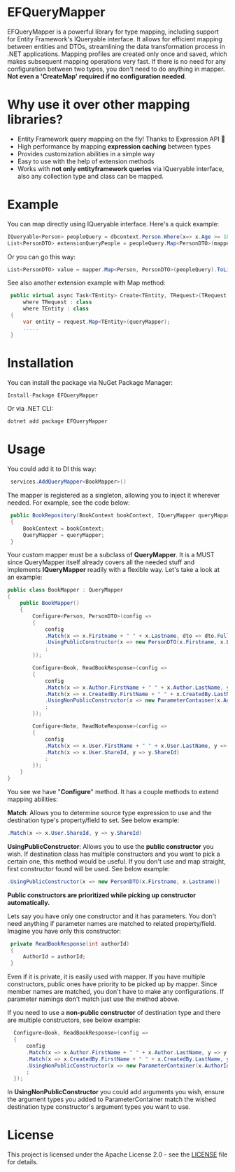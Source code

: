 # EFQueryMapper

EFQueryMapper is a powerful library for type mapping, including support for Entity Framework's IQueryable interface. It allows for efficient mapping between entities and DTOs, streamlining the data transformation process in .NET applications. Mapping profiles are created only once and saved, which makes subsequent mapping operations very fast. If there is no need for any configuration between two types, you don't need to do anything in mapper. **Not even a 'CreateMap' required if no configuration needed**.

# Why use it over other mapping libraries?
- Entity Framework query mapping on the fly! Thanks to Expression API 🥂
- High performance by mapping **expression caching** between types
- Provides customization abilities in a simple way
- Easy to use with the help of extension methods
- Works with **not only entityframework queries** via IQueryable interface, also any collection type and class can be mapped.

# Example
You can map directly using IQueryable interface. Here's a quick example:
```csharp
IQueryable<Person> peopleQuery = dbcontext.Person.Where(x=> x.Age >= 18);
List<PersonDTO> extensionQueryPeople = peopleQuery.Map<PersonDTO>(mapper).ToList();
```
Or you can go this way:
```csharp
List<PersonDTO> value = mapper.Map<Person, PersonDTO>(peopleQuery).ToList();
```

See also another extension example with Map method:
```csharp
 public virtual async Task<TEntity> Create<TEntity, TRequest>(TRequest request, bool save = true)
     where TRequest : class
     where TEntity : class
 {
     var entity = request.Map<TEntity>(queryMapper);
     .....
 }
```

# Installation

You can install the package via NuGet Package Manager:

```csharp
Install-Package EFQueryMapper
```
Or via .NET CLI:
```csharp
dotnet add package EFQueryMapper
```

# Usage

You could add it to DI this way:
```csharp
 services.AddQueryMapper<BookMapper>()
```

The mapper is registered as a singleton, allowing you to inject it wherever needed. For example, see the code below:
```csharp
 public BookRepository(BookContext bookContext, IQueryMapper queryMapper)
 {
     BookContext = bookContext;
     QueryMapper = queryMapper;
 }
```

Your custom mapper must be a subclass of **QueryMapper**. It is a MUST since QueryMapper itself already covers all the needed stuff and implements **IQueryMapper** readily with a flexible way. Let's take a look at an example:
```csharp
public class BookMapper : QueryMapper
{
    public BookMapper()
    {
        Configure<Person, PersonDTO>(config =>
        {
            config
            .Match(x => x.Firstname + " " + x.Lastname, dto => dto.Fullname)
            .UsingPublicConstructor(x => new PersonDTO(x.Firstname, x.Lastname))
            ;
        });

        Configure<Book, ReadBookResponse>(config =>
        {
            config
            .Match(x => x.Author.FirstName + " " + x.Author.LastName, y => y.AuthorName)
            .Match(x => x.CreatedBy.FirstName + " " + x.CreatedBy.LastName, y => y.CreatedByName)
            .UsingNonPublicConstructor(x => new ParameterContainer(x.AuthorId))
            ;
        });

        Configure<Note, ReadNoteResponse>(config =>
        {
            config
            .Match(x => x.User.FirstName + " " + x.User.LastName, y => y.UserName)
            .Match(x => x.User.ShareId, y => y.ShareId)
            ;
        });
    }
}
```
You see we have "**Configure**" method. It has a couple methods to extend mapping abilities:  

**Match**: Allows you to determine source type expression to use and the destination type's property/field to set. See below example:
```csharp
.Match(x => x.User.ShareId, y => y.ShareId)
```

**UsingPublicConstructor**: Allows you to use the **public constructor** you wish. If destination class has multiple constructors and you want to pick a certain one, this method would be useful. If you don't use and map straight, first constructor found will be used. See below example:

```csharp
.UsingPublicConstructor(x => new PersonDTO(x.Firstname, x.Lastname))
```

**Public constructors are prioritized while picking up constructor automatically.**

Lets say you have only one constructor and it has parameters. You don't need anything if parameter names are matched to related property/field. Imagine you have only this constructor:
```csharp
 private ReadBookResponse(int authorId)
 {
     AuthorId = authorId;
 }
```
Even if it is private, it is easily used with mapper. If you have multiple constructors, public ones have priority to be picked up by mapper. Since member names are matched, you don't have to make any configurations. If parameter namings don't match just use the method above.

If you need to use a **non-public constructor** of destination type and there are multiple constructors, see below example:
```csharp
  Configure<Book, ReadBookResponse>(config =>
  {
      config
      .Match(x => x.Author.FirstName + " " + x.Author.LastName, y => y.AuthorName)
      .Match(x => x.CreatedBy.FirstName + " " + x.CreatedBy.LastName, y => y.CreatedByName)
      .UsingNonPublicConstructor(x => new ParameterContainer(x.AuthorId))
      ;
  });
```
In **UsingNonPublicConstructor** you could add arguments you wish, ensure the argument types you added to ParameterContainer match the wished destination type constructor's argument types you want to use.  


# License

This project is licensed under the Apache License 2.0 - see the [LICENSE](./LICENSE.txt) file for details.


